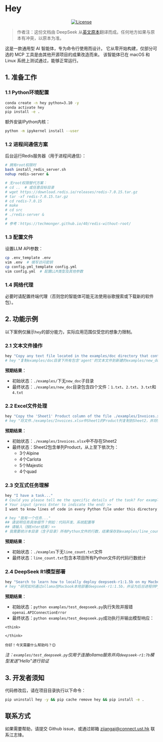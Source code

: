 # Hey

<p align="center">
    <a href="https://github.com/SamuelGong/Hey/blob/main/LICENSE"><img src="https://img.shields.io/github/license/SamuelGong/ZhihuAgent?color=yellow" alt="License"></a>
</p>

> 作者注：这份文档由 DeepSeek 从[英文原本](README.md)翻译而成。任何地方如果与原本有冲突，以原本为准。

这是一款通用型 AI 智能体，专为命令行使用而设计。
它从零开始构建，仅部分可选的 MCP 工具是由其他开源项目的成果改造而来。
该智能体已在 macOS 和 Linux 系统上测试通过，能够正常运行。

## 1. 准备工作

### 1.1 Python环境配置
```bash
conda create -n hey python=3.10 -y
conda activate hey
pip install -e .
```

额外安装IPython内核：
```bash
python -m ipykernel install --user
```

### 1.2 进程间通信方案

后台运行Redis服务器（用于进程间通信）：
```bash
# 拥有root权限时
bash install_redis_server.sh
nohup redis-server &

# 无root权限替代方案：
# cd ..  # 或任意目标目录
# wget https://download.redis.io/releases/redis-7.0.15.tar.gz
# tar -xf redis-7.0.15.tar.gz
# cd redis-7.0.15
# make
# cd src
# ./redis-server &
#
# 参考：https://techmonger.github.io/40/redis-without-root/
```

[//]: # (### 1.3 MCP服务器部署)

[//]: # ()
[//]: # (后台运行原生MCP服务器（使智能体能够使用内置工具）：)

[//]: # (```bash)

[//]: # (nohup python hey/mcp_tools/native/server.py &)

[//]: # (```)

### 1.3 配置文件

设置LLM API参数：
```bash
cp .env_template .env
vim .env  # 填写访问密钥
cp config.yml_template config.yml
vim config.yml  # 配置LLM类型及其他参数
```

### 1.4 网络代理

必要时请配置终端代理（否则您的智能体可能无法使用谷歌搜索或下载新的软件包）。

## 2. 功能示例

以下案例仅展示`hey`的部分能力，实际应用范围仅受您的想象力限制。

### 2.1 文本文件操作

```bash
hey "Copy any text file located in the examples/doc directory that contains the theword 'agent' to a new folder named 'examples/new_doc'."
# hey "复制examples/doc目录下所有包含'agent'的文本文件到新建的examples/new_doc目录"
```

**预期结果**：
- 初始状态：`./examples/`下无`new_doc`子目录
- 最终状态：`./examples/new_doc`目录包含四个文件：`1.txt`、`2.txt`、`3.txt`和`4.txt`

### 2.2 Excel文件处理

```bash
hey "Copy the 'Sheet1' Product column of the file ./examples/Invoices.xlsx to 'Sheet2' and sort 'Sheet2''s Product column in ascending order."
# hey "将文件./examples/Invoices.xlsx中Sheet1的Product列复制到Sheet2，并将Sheet2的Product列按升序排序"
```

**预期结果**：
- 初始状态：`./examples/Invoices.xlsx`中不存在Sheet2
- 最终状态：Sheet2包含单列Product，从上至下依次为：
  - 3个Alpine
  - 4个Carlota
  - 5个Majestic
  - 4个quad

### 2.3 交互式任务理解

```bash
hey "I have a task..."
# Could you please tell me the specific details of the task? For example, is it related to code development, system configuration, or something else?
# Your input (press Enter to indicate the end) >> 
I want to know lines of code in every Python file under this directory, recursively. Please save the result in ./examples/line_count.txt

# hey "我有一个任务..."
## 请说明任务具体细节？例如：代码开发、系统配置等
## 请输入（按Enter结束）>> 
# 我需要统计本目录（含子目录）所有Python文件的行数，结果保存到examples/line_count.txt
```

**预期结果**：
- 初始状态：`./examples`下无`line_count.txt`文件
- 最终状态：`line_count.txt`包含本项目所有Python文件的代码行数统计

### 2.4 DeepSeek R1模型部署

```bash
hey "Search to learn how to locally deploy deepseek-r1:1.5b on my Macbook using ollama and try to serve it in a background process so that another process can use it with Python library openai."
# hey "研究如何通过ollama在Macbook本地部署deepseek-r1:1.5b，并设为后台进程供Python的openai库调用"
```

**预期结果**：
- 初始状态：`python examples/test_deepseek.py`执行失败并报错`openai.APIConnectionError`
- 最终状态：`python examples/test_deepseek.py`成功执行并输出模型响应：
```
<think>

</think>

你好！今天需要什么帮助吗？😊
```

*注：`examples/test_deepseek.py`仅用于连接ollama服务并向`deepseek-r1:7b`模型发送"Hello"进行验证*

## 3. 开发者须知

代码修改后，请在项目目录执行以下命令：

```bash
pip uninstall hey -y && pip cache remove hey && pip install -e .
```

## 联系方式

如果需要帮助，请提交 Github issue，或通过邮箱 zjiangaj@connect.ust.hk 联系江志锋。
